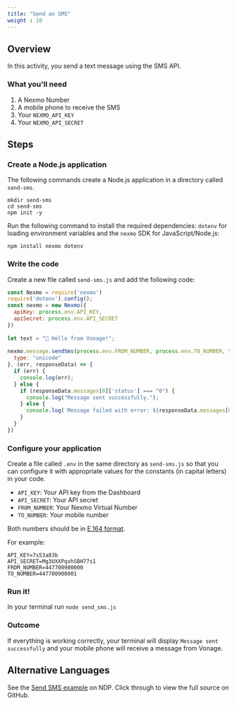 ```yaml
---
title: "Send an SMS"
weight : 10
---
```


## Overview

In this activity, you send a text message using the SMS API.

### What you'll need

1. A Nexmo Number
2. A mobile phone to receive the SMS
3. Your `NEXMO_API_KEY`
4. Your `NEXMO_API_SECRET`

## Steps

### Create a Node.js application

The following commands create a Node.js application in a directory called `send-sms`.

```
mkdir send-sms
cd send-sms
npm init -y
```

Run the following command to install the required dependencies: `dotenv` for loading environment variables and the `nexmo` SDK for JavaScript/Node.js:

```
npm install nexmo dotenv
```


### Write the code

Create a new file called `send-sms.js` and add the following code:

```js
const Nexmo = require('nexmo')
require('dotenv').config();
const nexmo = new Nexmo({
  apiKey: process.env.API_KEY,
  apiSecret: process.env.API_SECRET
})
	
let text = "👋 Hello from Vonage!";
 
nexmo.message.sendSms(process.env.FROM_NUMBER, process.env.TO_NUMBER, text, {
  type: "unicode"
}, (err, responseData) => {
  if (err) {
    console.log(err);
  } else {
    if (responseData.messages[0]['status'] === "0") {
      console.log("Message sent successfully.");
    } else {
      console.log(`Message failed with error: ${responseData.messages[0]['error-text']}`);
    }
  }
})
```

### Configure your application

Create a file called `.env` in the same directory as `send-sms.js` so that you can configure it with appropriate values for the constants (in capital letters) in your code.

- `API_KEY`: Your API key from the Dashboard
- `API_SECRET`: Your API secret
- `FROM_NUMBER`: Your Nexmo Virtual Number
- `TO_NUMBER`: Your mobile number

Both numbers should be in [E.164 format](/basic-concepts/number-format/).

For example:

```text
API_KEY=7s53a83b
API_SECRET=Mg3UXXPqxhSBH77s1
FROM_NUMBER=447700900000
TO_NUMBER=447700900001
```

### Run it!

In your terminal run `node send_sms.js`

### Outcome

If everything is working correctly, your terminal will display `Message sent successfully` and your mobile phone will receive a message from Vonage.

## Alternative Languages

See the [Send SMS example](https://developer.nexmo.com/messaging/sms/code-snippets/send-an-sms) on NDP. Click through to view the full source on GitHub.